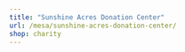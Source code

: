 ```yaml
---
title: "Sunshine Acres Donation Center"
url: /mesa/sunshine-acres-donation-center/
shop: charity
---
```


